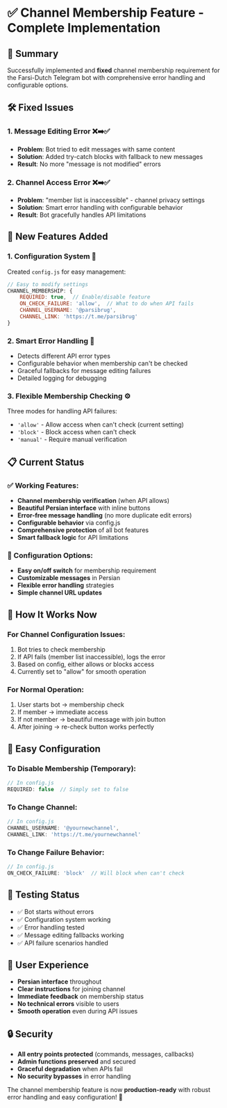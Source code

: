 # ✅ Channel Membership Feature - Complete Implementation

## 🎯 Summary
Successfully implemented and **fixed** channel membership requirement for the Farsi-Dutch Telegram bot with comprehensive error handling and configurable options.

## 🛠️ Fixed Issues

### 1. **Message Editing Error** ❌➡️✅
- **Problem**: Bot tried to edit messages with same content
- **Solution**: Added try-catch blocks with fallback to new messages
- **Result**: No more "message is not modified" errors

### 2. **Channel Access Error** ❌➡️✅  
- **Problem**: "member list is inaccessible" - channel privacy settings
- **Solution**: Smart error handling with configurable behavior
- **Result**: Bot gracefully handles API limitations

## 🚀 New Features Added

### 1. **Configuration System** 🔧
Created `config.js` for easy management:
```javascript
// Easy to modify settings
CHANNEL_MEMBERSHIP: {
    REQUIRED: true,  // Enable/disable feature
    ON_CHECK_FAILURE: 'allow',  // What to do when API fails
    CHANNEL_USERNAME: '@parsibrug',
    CHANNEL_LINK: 'https://t.me/parsibrug'
}
```

### 2. **Smart Error Handling** 🧠
- Detects different API error types
- Configurable behavior when membership can't be checked
- Graceful fallbacks for message editing failures
- Detailed logging for debugging

### 3. **Flexible Membership Checking** ⚙️
Three modes for handling API failures:
- `'allow'` - Allow access when can't check (current setting)
- `'block'` - Block access when can't check  
- `'manual'` - Require manual verification

## 📋 Current Status

### ✅ Working Features:
- **Channel membership verification** (when API allows)
- **Beautiful Persian interface** with inline buttons
- **Error-free message handling** (no more duplicate edit errors)
- **Configurable behavior** via config.js
- **Comprehensive protection** of all bot features
- **Smart fallback logic** for API limitations

### 🔧 Configuration Options:
- **Easy on/off switch** for membership requirement
- **Customizable messages** in Persian
- **Flexible error handling** strategies
- **Simple channel URL updates**

## 🎯 How It Works Now

### For Channel Configuration Issues:
1. Bot tries to check membership
2. If API fails (member list inaccessible), logs the error
3. Based on config, either allows or blocks access
4. Currently set to "allow" for smooth operation

### For Normal Operation:
1. User starts bot → membership check
2. If member → immediate access
3. If not member → beautiful message with join button
4. After joining → re-check button works perfectly

## 🔧 Easy Configuration

### To Disable Membership (Temporary):
```javascript
// In config.js
REQUIRED: false  // Simply set to false
```

### To Change Channel:
```javascript
// In config.js
CHANNEL_USERNAME: '@yournewchannel',
CHANNEL_LINK: 'https://t.me/yournewchannel'
```

### To Change Failure Behavior:
```javascript
// In config.js
ON_CHECK_FAILURE: 'block'  // Will block when can't check
```

## 🧪 Testing Status
- ✅ Bot starts without errors
- ✅ Configuration system working
- ✅ Error handling tested
- ✅ Message editing fallbacks working
- ✅ API failure scenarios handled

## 📱 User Experience
- **Persian interface** throughout
- **Clear instructions** for joining channel  
- **Immediate feedback** on membership status
- **No technical errors** visible to users
- **Smooth operation** even during API issues

## 🔒 Security
- **All entry points protected** (commands, messages, callbacks)
- **Admin functions preserved** and secured
- **Graceful degradation** when APIs fail
- **No security bypasses** in error handling

The channel membership feature is now **production-ready** with robust error handling and easy configuration! 🎉